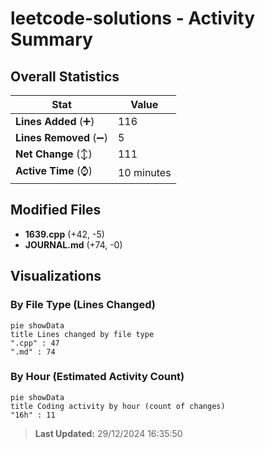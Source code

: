 # leetcode-solutions - Activity Summary 

## Overall Statistics

| Stat                   | Value                                                             |
| ---------------------- | ----------------------------------------------------------------- |
| **Lines Added** (➕)   | 116                                          |
| **Lines Removed** (➖) | 5                                        |
| **Net Change** (↕)    | 111                |
| **Active Time** (⌚)   | 10 minutes |


## Modified Files
- **1639.cpp** (+42, -5)
- **JOURNAL.md** (+74, -0)

## Visualizations

### By File Type (Lines Changed)

```mermaid
pie showData
title Lines changed by file type
".cpp" : 47
".md" : 74
```

### By Hour (Estimated Activity Count)

```mermaid
pie showData
title Coding activity by hour (count of changes)
"16h" : 11
```


> **Last Updated:** 29/12/2024 16:35:50